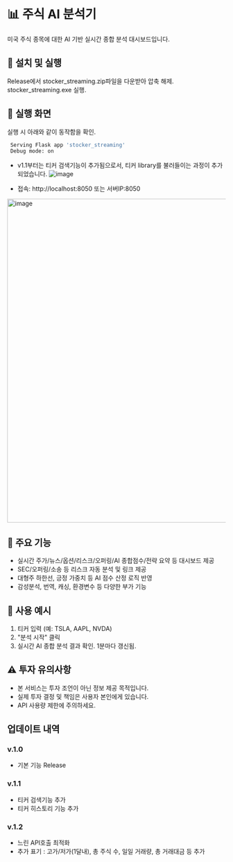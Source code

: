 # 📊 주식 AI 분석기

미국 주식 종목에 대한 AI 기반 실시간 종합 분석 대시보드입니다.

## 🚀 설치 및 실행
Release에서 stocker_streaming.zip파일을 다운받아 압축 해제. stocker_streaming.exe 실행.

## 🔧 실행 화면
실행 시 아래와 같이 동작함을 확인.
```bash
 Serving Flask app 'stocker_streaming'
 Debug mode: on
```
* v1.1부터는 티커 검색기능이 추가됨으로서, 티커 library를 불러들이는 과정이 추가되었습니다.
![image](https://github.com/user-attachments/assets/83c39c5c-e9b5-4fd2-9f8f-09ff4a6fa6ca)

- 접속: http://localhost:8050 또는 서버IP:8050
<img width="1887" height="747" alt="image" src="https://github.com/user-attachments/assets/c16ce08a-7d05-4f11-8c47-ea24b115bd57" />


## 🔧 주요 기능
- 실시간 주가/뉴스/옵션/리스크/오퍼링/AI 종합점수/전략 요약 등 대시보드 제공
- SEC/오퍼링/소송 등 리스크 자동 분석 및 링크 제공
- 대형주 하한선, 긍정 가중치 등 AI 점수 산정 로직 반영
- 감성분석, 번역, 캐싱, 환경변수 등 다양한 부가 기능

## 📝 사용 예시
1. 티커 입력 (예: TSLA, AAPL, NVDA)
2. "분석 시작" 클릭
3. 실시간 AI 종합 분석 결과 확인. 1분마다 갱신됨.

## ⚠️ 투자 유의사항
- 본 서비스는 투자 조언이 아닌 정보 제공 목적입니다.
- 실제 투자 결정 및 책임은 사용자 본인에게 있습니다.
- API 사용량 제한에 주의하세요. 

## 업데이트 내역
### v.1.0
- 기본 기능 Release
### v.1.1
- 티커 검색기능 추가
- 티커 히스토리 기능 추가 
### v.1.2
- 느린 API호출 최적화
- 추가 표기 : 고가/저가(1달내), 총 주식 수, 일일 거래량, 총 거래대금 등 추가
